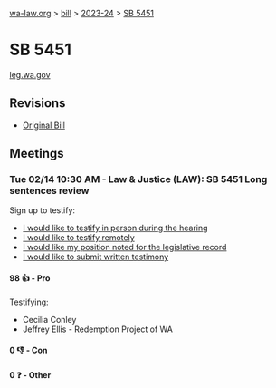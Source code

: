 [wa-law.org](/) > [bill](/bill/) > [2023-24](/bill/2023-24/) > [SB 5451](/bill/2023-24/sb/5451/)

# SB 5451
[leg.wa.gov](https://app.leg.wa.gov/billsummary?BillNumber=5451&Year=2023&Initiative=false)

## Revisions
* [Original Bill](1/)

## Meetings
### Tue 02/14 10:30 AM - Law & Justice (LAW): SB 5451 Long sentences review
Sign up to testify:
* [I would like to testify in person during the hearing](https://app.leg.wa.gov/csi/Testifier/Add?chamber=House&mId=30721&aId=151273&caId=21487&tId=1)
* [I would like to testify remotely](https://app.leg.wa.gov/csi/Testifier/Add?chamber=House&mId=30721&aId=151273&caId=21487&tId=2)
* [I would like my position noted for the legislative record](https://app.leg.wa.gov/csi/Testifier/Add?chamber=House&mId=30721&aId=151273&caId=21487&tId=3)
* [I would like to submit written testimony](https://app.leg.wa.gov/csi/Testifier/Add?chamber=House&mId=30721&aId=151273&caId=21487&tId=4)

#### 98 👍 - Pro
Testifying:
* Cecilia Conley
* Jeffrey Ellis - Redemption Project of WA

#### 0 👎 - Con

#### 0 ❓ - Other
